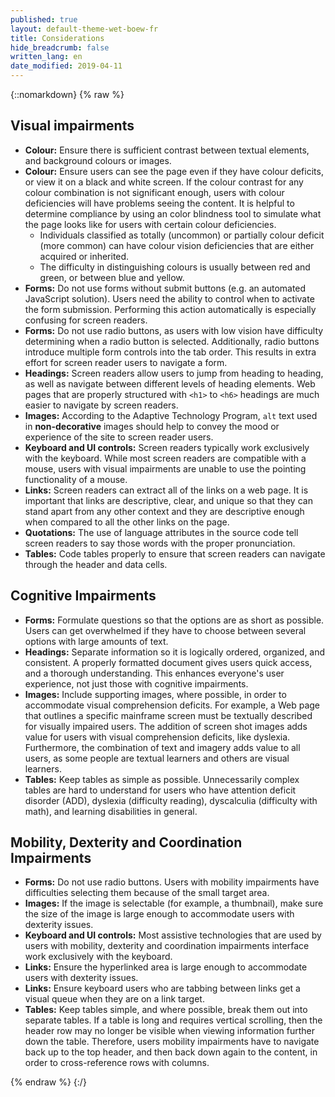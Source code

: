 ```yaml
---
published: true
layout: default-theme-wet-boew-fr
title: Considerations
hide_breadcrumb: false
written_lang: en
date_modified: 2019-04-11
---
```

{::nomarkdown}
{% raw %}
<div class="wb-prettify all-pre">
	<div class="row">
		<div class="mrgn-lft-md mrgn-rght-md">
			<h2 class="page-header">Visual impairments</h2>
			<ul>
				<li><strong>Colour:</strong> Ensure there is sufficient contrast between textual elements, and background colours or images.</li>
				<li><strong>Colour:</strong> Ensure users can see the page even if they have colour deficits, or view it on a black and white screen. If the colour contrast for any colour combination is not significant enough, users with colour deficiencies will have problems seeing the content. It is helpful to determine compliance by using an color blindness tool to simulate what the page looks like for users with certain colour deficiencies.
					<ul>
						<li>Individuals classified as totally (uncommon) or partially colour deficit (more common) can have colour vision deficiencies that are either acquired or inherited.</li>
						<li>The difficulty in distinguishing colours is usually between red and green, or between blue and yellow.</li>
					</ul>
				</li>
				<li><strong>Forms:</strong> Do not use forms without submit buttons (e.g. an automated JavaScript solution). Users need the ability to control when to activate the form submission. Performing this action automatically is especially confusing for screen readers.</li>
				<li><strong>Forms:</strong> Do not use radio buttons, as users with low vision have difficulty determining when a radio button is selected. Additionally, radio buttons introduce multiple form controls into the tab order. This results in extra effort for screen reader users to navigate a form.</li>
				<li><strong>Headings:</strong> Screen readers allow users to jump from heading to heading, as well as navigate between different levels of heading elements. Web pages that are properly structured with <code>&lt;h1&gt;</code> to <code>&lt;h6&gt;</code> headings are much easier to navigate by screen readers.</li>
				<li><strong>Images:</strong> According to the Adaptive Technology Program, <code>alt</code> text used in <strong>non-decorative</strong> images should help to convey the mood or experience of the site to screen reader users.</li>
				<li><strong>Keyboard and UI controls:</strong> Screen readers typically work exclusively with the keyboard. While most screen readers are compatible with a mouse, users with visual impairments are unable to use the pointing functionality of a mouse.</li>
				<li><strong>Links:</strong> Screen readers can extract all of the links on a web page. It is important that links are descriptive, clear, and unique so that they can stand apart from any other context and they are descriptive enough when compared to all the other links on the page.</li>
				<li><strong>Quotations:</strong> The use of language attributes in the source code tell screen readers to say those words with the proper pronunciation.</li>
				<li><strong>Tables:</strong> Code tables properly to ensure that screen readers can navigate through the header and data cells.</li>
			</ul>
			<h2 class="page-header">Cognitive Impairments</h2>
			<ul>
				<li><strong>Forms:</strong> Formulate questions so that the options are as short as possible. Users can get overwhelmed if they have to choose between several options with large amounts of text.</li>
				<li><strong>Headings:</strong> Separate information so it is logically ordered, organized, and consistent. A properly formatted document gives users quick access, and a thorough understanding. This enhances everyone's user experience, not just those with cognitive impairments.</li>
				<li><strong>Images:</strong> Include supporting images, where possible, in order to accommodate visual comprehension deficits. For example, a Web page that outlines a specific mainframe screen must be textually described for visually impaired users. The addition of screen shot images adds value for users with visual comprehension deficits, like dyslexia. Furthermore, the combination of text and imagery adds value to all users, as some people are textual learners and others are visual learners.</li>
				<li><strong>Tables:</strong> Keep tables as simple as possible. Unnecessarily complex tables are hard to understand for users who have attention deficit disorder (ADD), dyslexia (difficulty reading), dyscalculia (difficulty with math), and learning disabilities in general.</li>
			</ul>
			<h2 class="page-header">Mobility, Dexterity and Coordination Impairments</h2>
			<ul>
				<li><strong>Forms:</strong> Do not use radio buttons. Users with mobility impairments have difficulties selecting them because of the small target area.</li>
				<li><strong>Images:</strong> If the image is selectable (for example, a thumbnail), make sure the size of the image is large enough to accommodate users with dexterity issues.</li>
				<li><strong>Keyboard and UI controls:</strong> Most assistive technologies that are used by users with mobility, dexterity and coordination impairments interface work exclusively with the keyboard.</li>
				<li><strong>Links:</strong> Ensure the hyperlinked area is large enough to accommodate users with dexterity issues.</li>
				<li><strong>Links:</strong> Ensure keyboard users who are tabbing between links get a visual queue when they are on a link target.</li>
				<li><strong>Tables:</strong> Keep tables simple, and where possible, break them out into separate tables. If a table is long and requires vertical scrolling, then the header row may no longer be visible when viewing information further down the table. Therefore, users mobility impairments have to navigate back up to the top header, and then back down again to the content, in order to cross-reference rows with columns.</li>
			</ul>
		</div>
	</div>
</div>
{% endraw %}
{:/}
